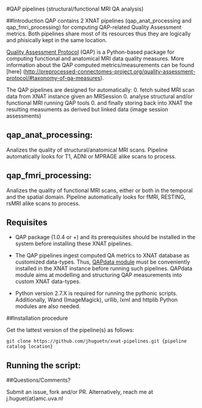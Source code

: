 #QAP pipelines (structural/functional MRI QA analysis)

##Introduction
QAP contains 2 XNAT pipelines (qap_anat_processing and qap_fmri_processing) for computing QAP-related Quality Assessment metrics. Both pipelines share most of its resources thus they are logically and phisically kept in the same location. 

[Quality Assessment Protocol](http://preprocessed-connectomes-project.org/quality-assessment-protocol/) (QAP) is a Python-based package for computing functional and anatomical MRI data quality measures.
More information about the QAP computed metrics/measurements can be found [here] (http://preprocessed-connectomes-project.org/quality-assessment-protocol/#taxonomy-of-qa-measures).

The QAP pipelines are designed for automatically: 
0. fetch suited MRI scan data from XNAT instance given an MRSession
0. analyse structural and/or functional MRI running QAP tools
0. and finally storing back into XNAT the resulting measuments as derived but linked data (image session assessments)

## qap_anat_processing:
Analizes the quality of structural/anatomical MRI scans. Pipeline automatically looks for T1, ADNI or MPRAGE alike scans to process.

## qap_fmri_processing:
Analizes the quality of functional MRI scans, either or both in the temporal and the spatial domain. Pipeline automatically looks for fMRI, RESTING, rsMRI alike scans to process.

## Requisites

* QAP package (1.0.4 or +) and its prerequisites should be installed in the system before installing these XNAT pipelines.

* The QAP pipelines ingest computed QA metrics to XNAT database as customized data-types. Thus, [QAPdata module](https://github.com/jhuguetn/xnat-modules/tree/master/QAPdata-0.4) must be conveniently installed in the XNAT instance before running such pipelines. QAPdata module aims at modelling and structuring QAP measurements into custom XNAT data-types.

* Python version 2.7.X is required for running the pythonic scripts. Additionally, Wand (ImageMagick), urllib, lxml and httplib Python modules are also needed.

##Installation procedure

Get the lattest version of the pipeline(s) as follows: 
  ```
  git clone https://github.com/jhuguetn/xnat-pipelines.git {pipeline catalog location}
  ```

## Running the script:
  
##Questions/Comments?

Submit an issue, fork and/or PR. Alternatively, reach me at j.huguet(at)amc.uva.nl
